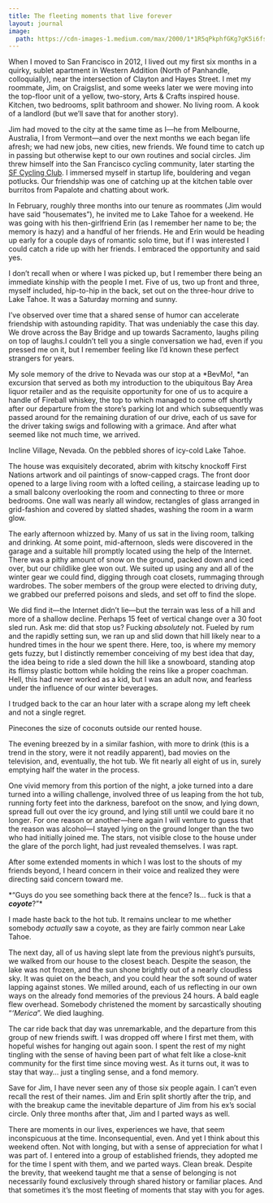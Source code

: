 ```yaml
---
title: The fleeting moments that live forever
layout: journal
image:
  path: https://cdn-images-1.medium.com/max/2000/1*1R5qPkphfGKg7gK5i6fs4Q.jpeg
---
```


When I moved to San Francisco in 2012, I lived out my first six months in a
quirky, sublet apartment in Western Addition (North of Panhandle, colloquially),
near the intersection of Clayton and Hayes Street. I met my roommate, Jim, on
Craigslist, and some weeks later we were moving into the top-floor unit of a
yellow, two-story, Arts & Crafts inspired house. Kitchen, two bedrooms, split
bathroom and shower. No living room. A kook of a landlord (but we’ll save that
for another story).

Jim had moved to the city at the same time as I—he from Melbourne, Australia, I
from Vermont—and over the next months we each began life afresh; we had new
jobs, new cities, new friends. We found time to catch up in passing but
otherwise kept to our own routines and social circles. Jim threw himself into
the San Francisco cycling community, later starting the [SF Cycling
Club](http://sfcyclingclub.org/). I immersed myself in startup life, bouldering
and vegan potlucks. Our friendship was one of catching up at the kitchen table
over burritos from Papalote and chatting about work.

In February, roughly three months into our tenure as roommates (Jim would have
said “housemates”), he invited me to Lake Tahoe for a weekend. He was going with
his then-girlfriend Erin (as I remember her name to be; the memory is hazy) and
a handful of her friends. He and Erin would be heading up early for a couple
days of romantic solo time, but if I was interested I could catch a ride up with
her friends. I embraced the opportunity and said yes.

I don’t recall when or where I was picked up, but I remember there being an
immediate kinship with the people I met. Five of us, two up front and three,
myself included, hip-to-hip in the back, set out on the three-hour drive to Lake
Tahoe. It was a Saturday morning and sunny.

I’ve observed over time that a shared sense of humor can accelerate friendship
with astounding rapidity. That was undeniably the case this day. We drove across
the Bay Bridge and up towards Sacramento, laughs piling on top of laughs.I
couldn’t tell you a single conversation we had, even if you pressed me on it,
but I remember feeling like I’d known these perfect strangers for years.

My sole memory of the drive to Nevada was our stop at a *BevMo!, *an excursion
that served as both my introduction to the ubiquitous Bay Area liquor retailer
and as the requisite opportunity for one of us to acquire a handle of Fireball
whiskey, the top to which managed to come off shortly after our departure from
the store’s parking lot and which subsequently was passed around for the
remaining duration of our drive, each of us save for the driver taking swigs and
following with a grimace. And after what seemed like not much time, we arrived.

Incline Village, Nevada. On the pebbled shores of icy-cold Lake Tahoe.

The house was exquisitely decorated, abrim with kitschy knockoff First Nations
artwork and oil paintings of snow-capped crags. The front door opened to a large
living room with a lofted ceiling, a staircase leading up to a small balcony
overlooking the room and connecting to three or more bedrooms. One wall was
nearly all window, rectangles of glass arranged in grid-fashion and covered by
slatted shades, washing the room in a warm glow.

The early afternoon whizzed by. Many of us sat in the living room, talking and
drinking. At some point, mid-afternoon, sleds were discovered in the garage and
a suitable hill promptly located using the help of the Internet. There was a
pithy amount of snow on the ground, packed down and iced over, but our childlike
glee won out. We suited up using any and all of the winter gear we could find,
digging through coat closets, rummaging through wardrobes. The sober members of
the group were elected to driving duty, we grabbed our preferred poisons and
sleds, and set off to find the slope.

We did find it—the Internet didn’t lie—but the terrain was less of a hill and
more of a shallow decline. Perhaps 15 feet of vertical change over a 30 foot
sled run. Ask me: did that stop us? Fucking _absolutely_ not. Fueled by rum and
the rapidly setting sun, we ran up and slid down that hill likely near to a
hundred times in the hour we spent there. Here, too, is where my memory gets
fuzzy, but I distinctly remember conceiving of my best idea that day, the idea
being to ride a sled down the hill like a snowboard, standing atop its flimsy
plastic bottom while holding the reins like a proper coachman. Hell, this had
never worked as a kid, but I was an adult now, and fearless under the influence
of our winter beverages.

I trudged back to the car an hour later with a scrape along my left cheek and
not a single regret.

<span class="figcaption_hack">Pinecones the size of coconuts outside our rented house.</span>

The evening breezed by in a similar fashion, with more to drink (this is a trend
in the story, were it not readily apparent), bad movies on the television, and,
eventually, the hot tub. We fit nearly all eight of us in, surely emptying half
the water in the process.

One vivid memory from this portion of the night, a joke turned into a dare
turned into a willing challenge, involved three of us leaping from the hot tub,
running forty feet into the darkness, barefoot on the snow, and lying down,
spread full out over the icy ground, and lying still until we could bare it no
longer. For one reason or another—here again I will venture to guess that the
reason was alcohol—I stayed lying on the ground longer than the two who had
initially joined me. The stars, not visible close to the house under the glare
of the porch light, had just revealed themselves. I was rapt.

After some extended moments in which I was lost to the shouts of my friends
beyond, I heard concern in their voice and realized they were directing said
concern toward me.

\*“Guys do you see something back there at the fence? Is… fuck is that a
**_coyote_**?”\*

I made haste back to the hot tub. It remains unclear to me whether somebody
_actually_ saw a coyote, as they are fairly common near Lake Tahoe.

The next day, all of us having slept late from the previous night’s pursuits, we
walked from our house to the closest beach. Despite the season, the lake was not
frozen, and the sun shone brightly out of a nearly cloudless sky. It was quiet
on the beach, and you could hear the soft sound of water lapping against stones.
We milled around, each of us reflecting in our own ways on the already fond
memories of the previous 24 hours. A bald eagle flew overhead. Somebody
christened the moment by sarcastically shouting “_‘Merica_”. We died laughing.

The car ride back that day was unremarkable, and the departure from this group
of new friends swift. I was dropped off where I first met them, with hopeful
wishes for hanging out again soon. I spent the rest of my night tingling with
the sense of having been part of what felt like a close-knit community for the
first time since moving west. As it turns out, it was to stay that way… just a
tingling sense, and a fond memory.

Save for Jim, I have never seen any of those six people again. I can’t even
recall the rest of their names. Jim and Erin split shortly after the trip, and
with the breakup came the inevitable departure of Jim from his ex’s social
circle. Only three months after that, Jim and I parted ways as well.

There are moments in our lives, experiences we have, that seem inconspicuous at
the time. Inconsequential, even. And yet I think about this weekend often. Not
with longing, but with a sense of appreciation for what I was part of. I entered
into a group of established friends, they adopted me for the time I spent with
them, and we parted ways. Clean break. Despite the brevity, that weekend taught
me that a sense of belonging is not necessarily found exclusively through shared
history or familiar places. And that sometimes it’s the most fleeting of moments
that stay with you for ages.
